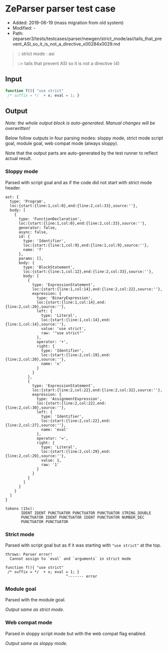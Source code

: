 # ZeParser parser test case

- Added: 2019-06-19 (mass migration from old system)
- Modified: -
- Path: zeparser3/tests/testcases/parser/newgen/strict_mode/asi/tails_that_prevent_ASI_so_it_is_not_a_directive_x00284x0029.md

> :: strict mode : asi
>
> ::> tails that prevent ASI so it is not a directive (4)

## Input

`````js
function f(){ "use strict" 
 /* suffix = */  + x; eval = 1; }
`````

## Output

_Note: the whole output block is auto-generated. Manual changes will be overwritten!_

Below follow outputs in four parsing modes: sloppy mode, strict mode script goal, module goal, web compat mode (always sloppy).

Note that the output parts are auto-generated by the test runner to reflect actual result.

### Sloppy mode

Parsed with script goal and as if the code did not start with strict mode header.

`````
ast: {
  type: 'Program',
  loc:{start:{line:1,col:0},end:{line:2,col:33},source:''},
  body: [
    {
      type: 'FunctionDeclaration',
      loc:{start:{line:1,col:0},end:{line:2,col:33},source:''},
      generator: false,
      async: false,
      id: {
        type: 'Identifier',
        loc:{start:{line:1,col:9},end:{line:1,col:9},source:''},
        name: 'f'
      },
      params: [],
      body: {
        type: 'BlockStatement',
        loc:{start:{line:1,col:12},end:{line:2,col:33},source:''},
        body: [
          {
            type: 'ExpressionStatement',
            loc:{start:{line:1,col:14},end:{line:2,col:22},source:''},
            expression: {
              type: 'BinaryExpression',
              loc:{start:{line:1,col:14},end:{line:2,col:20},source:''},
              left: {
                type: 'Literal',
                loc:{start:{line:1,col:14},end:{line:1,col:14},source:''},
                value: 'use strict',
                raw: '"use strict"'
              },
              operator: '+',
              right: {
                type: 'Identifier',
                loc:{start:{line:2,col:19},end:{line:2,col:20},source:''},
                name: 'x'
              }
            }
          },
          {
            type: 'ExpressionStatement',
            loc:{start:{line:2,col:22},end:{line:2,col:32},source:''},
            expression: {
              type: 'AssignmentExpression',
              loc:{start:{line:2,col:22},end:{line:2,col:30},source:''},
              left: {
                type: 'Identifier',
                loc:{start:{line:2,col:22},end:{line:2,col:27},source:''},
                name: 'eval'
              },
              operator: '=',
              right: {
                type: 'Literal',
                loc:{start:{line:2,col:29},end:{line:2,col:29},source:''},
                value: 1,
                raw: '1'
              }
            }
          }
        ]
      }
    }
  ]
}

tokens (15x):
       IDENT IDENT PUNCTUATOR PUNCTUATOR PUNCTUATOR STRING_DOUBLE
       PUNCTUATOR IDENT PUNCTUATOR IDENT PUNCTUATOR NUMBER_DEC
       PUNCTUATOR PUNCTUATOR
`````

### Strict mode

Parsed with script goal but as if it was starting with `"use strict"` at the top.

`````
throws: Parser error!
  Cannot assign to `eval` and `arguments` in strict mode

function f(){ "use strict"
 /* suffix = */  + x; eval = 1; }
                           ^------- error
`````


### Module goal

Parsed with the module goal.

_Output same as strict mode._

### Web compat mode

Parsed in sloppy script mode but with the web compat flag enabled.

_Output same as sloppy mode._
